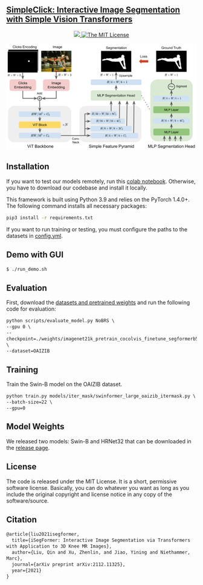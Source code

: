 ## [SimpleClick: Interactive Image Segmentation with Simple Vision Transformers](https://arxiv.org)
<p align="center">
    <a href="https://arxiv.org">
        <img src="https://img.shields.io/badge/arXiv-2102.06583-b31b1b"/>
    </a>
    <a href="https://opensource.org/licenses/MIT">
        <img src="https://img.shields.io/badge/License-MIT-yellow.svg" alt="The MIT License"/>
    </a>
</p>

<p align="center">
  <img src="./assets/img/simpleclick_framework.png" alt="drawing", width="650"/>
</p>

## Installation
If you want to test our models remotely, run this [colab notebook](https://colab.research.google.com/github/qinliuliuqin/iSegFormer/blob/main/notebooks/colab_test_isegformer.ipynb
). Otherwise, you have to download our codebase and install it locally.

This framework is built using Python 3.9 and relies on the PyTorch 1.4.0+. The following command installs all 
necessary packages:

```.bash
pip3 install -r requirements.txt
```
If you want to run training or testing, you must configure the paths to the datasets in [config.yml](config.yml).

## Demo with GUI
```
$ ./run_demo.sh
```

## Evaluation
First, download the [datasets and pretrained weights](https://github.com/qinliuliuqin/iSegFormer/releases) and run the following code for evaluation:
```
python scripts/evaluate_model.py NoBRS \
--gpu 0 \
--checkpoint=./weights/imagenet21k_pretrain_cocolvis_finetune_segformerb5_epoch_54.pth \
--dataset=OAIZIB
```

## Training
Train the Swin-B model on the OAIZIB dataset.
```
python train.py models/iter_mask/swinformer_large_oaizib_itermask.py \
--batch-size=22 \
--gpu=0
```

## Model Weights
We released two models: Swin-B and HRNet32 that can be downloaded in the [release page](https://github.com/qinliuliuqin/iSegFormer/releases).

<!-- ## Datasets
[OAI-ZIB-test](https://github.com/qinliuliuqin/iSegFormer/releases/download/v0.1/OAI-ZIB-test.zip) \
[BraTS20](https://drive.google.com/drive/folders/12iSwrI2M98pV7s_5hOrp9r-PELlQzWOq?usp=sharing) \
[ssTEM](https://github.com/unidesigner/groundtruth-drosophila-vnc/tree/master/stack1/raw)
 -->
<!-- ## Video Demos
The following two demos are out of date.
[Demo 1: OAI Knee](https://drive.google.com/file/d/1HyQsWYA6aG7I5C57b8ZTczNrW9OR6ZDS/view?usp=sharing) \
[Demo 2: ssTEM](https://drive.google.com/file/d/1dZL91P2rDEQqrlHQi2XaTlnY1rmWezNF/view?usp=sharing)
 -->
 
## License
The code is released under the MIT License. It is a short, permissive software license. Basically, you can do whatever you want as long as you include the original copyright and license notice in any copy of the software/source. 

## Citation
```
@article{liu2021isegformer,
  title={iSegFormer: Interactive Image Segmentation via Transformers with Application to 3D Knee MR Images},
  author={Liu, Qin and Xu, Zhenlin, and Jiao, Yining and Niethammer, Marc},
  journal={arXiv preprint arXiv:2112.11325},
  year={2021}
}
```
